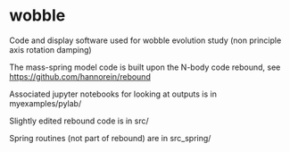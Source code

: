 # wobble 
Code and display software used for wobble evolution study
(non principle axis rotation damping)

The mass-spring model code is built upon the N-body code rebound, 
see https://github.com/hannorein/rebound

Associated jupyter notebooks for looking at outputs is in myexamples/pylab/  

Slightly edited rebound code is in src/

Spring routines (not part of rebound) are in src_spring/


